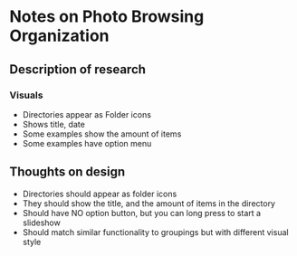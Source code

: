 # Notes on Photo Browsing Organization

## Description of research

### Visuals

* Directories appear as Folder icons
* Shows title, date
* Some examples show the amount of items
* Some examples have option menu

## Thoughts on design

* Directories should appear as folder icons
* They should show the title, and the amount of items in the directory
* Should have NO option button, but you can long press to start a slideshow
* Should match similar functionality to groupings but with different visual style
